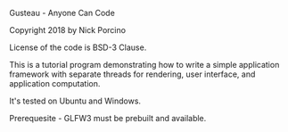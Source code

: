 Gusteau - Anyone Can Code

Copyright 2018 by Nick Porcino

License of the code is BSD-3 Clause.

This is a tutorial program demonstrating how to write a simple application 
framework with separate threads for rendering, user interface, and application
computation.

It's tested on Ubuntu and Windows.

Prerequesite - GLFW3 must be prebuilt and available.
